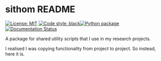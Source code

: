 # sithom README

 [![License: MIT](https://img.shields.io/badge/License-MIT-blue.svg)](https://opensource.org/licenses/MIT) <a href="https://github.com/psf/black"><img alt="Code style: black" src="https://img.shields.io/badge/code%20style-black-000000.svg"></a>[![Python package](https://github.com/sdat2/sithom/actions/workflows/python-package.yml/badge.svg)](https://github.com/sdat2/sithom/actions/workflows/python-package.yml)[![Documentation Status](https://readthedocs.org/projects/sithom/badge/?version=latest)](https://sithom.readthedocs.io/en/latest/?badge=latest)

A package for shared utility scripts that I use in my research projects.

I realised I was copying functionality from project to project. So instead, here it is.
